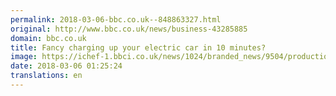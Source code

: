```yaml
---
permalink: 2018-03-06-bbc.co.uk--848863327.html
original: http://www.bbc.co.uk/news/business-43285885
domain: bbc.co.uk
title: Fancy charging up your electric car in 10 minutes?
image: https://ichef-1.bbci.co.uk/news/1024/branded_news/9504/production/_100284183_hi044452539.jpg
date: 2018-03-06 01:25:24
translations: en
---
```


